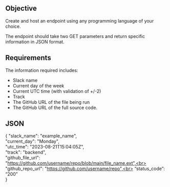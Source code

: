 ## Objective 

Create and host an endpoint using any programming language of your choice. 

The endpoint should take two GET parameters and return specific information in JSON format.

## Requirements

The information required includes: 
- Slack name
- Current day of the week
- Current UTC time (with validation of +/-2)
- Track
- The GitHub URL of the file being run
- The GitHub URL of the full source code.

## JSON
{
  "slack_name": "example_name",<br>
  "current_day": "Monday",<br>
  "utc_time": "2023-08-21T15:04:05Z",<br>
  "track": "backend",<br>
  "github_file_url": "https://github.com/username/repo/blob/main/file_name.ext",<br>
  "github_repo_url": "https://github.com/username/repo",<br>
  “status_code”: “200”<br>
}
